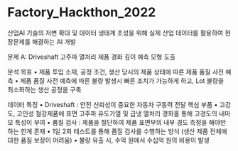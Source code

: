 # Factory_Hackthon_2022
산업AI 기술의 저변 확대 및 데이터 생태계 조성을 위해 실제 산업 데이터를 활용하여
현장문제를 해결하는 AI 개발

문제 A: Driveshaft 고주파 열처리 제품 경화 깊이 예측 모형 도출

분석 목표
• 제품 투입 소재, 공정 조건, 생산 당시의 제품 상태에 따른 제품 품질 사전 예측
• 제품 품질 사전 예측에 따른 불량 발생시 빠른 조치가 가능하게 하고, Lot 불량을 최소화하는 생산 공정을 구축

데이터 특징
• Driveshaft : 안전 신뢰성이 중요한 자동차 구동력 전달 핵심 부품
• 고강도, 고인성 철강제품에 표면 고주파 유도가열 및 급냉 열처리 경화홀 통해 고경도의 내마모 특성이 부여
• 품질 검사 : 제품을 절단하여 제품 표면부의 내부 경도 측정을 해야만 하는 한계 존재
• 1일 2회 테스트를 통해 품질 검사를 수행하는 방식 (생산 제품 전체에 대한 품질 보장이 어려움)
• 불량 유출 시, 수억 원에서 수십억 원의 비용이 발생
